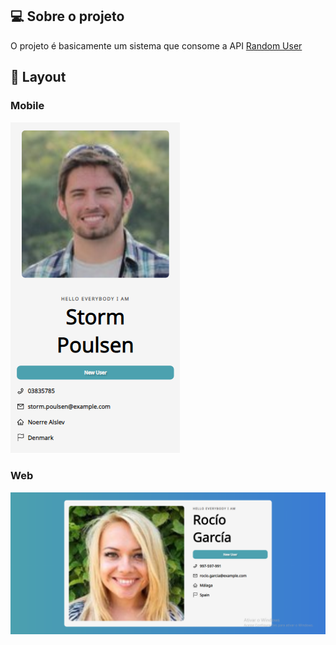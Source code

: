 ## 💻 Sobre o projeto
O projeto é basicamente um sistema que consome a API <a href='https://randomuser.me/'>Random User</a>

## 🎨 Layout

### Mobile

![image](https://github.com/maa7vini/random-user-api/blob/master/src/assets/mobile-random-user.png)

### Web 

![image](https://github.com/maa7vini/random-user-api/blob/master/src/assets/web-random-user.png)

